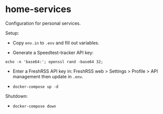 # home-services

Configuration for personal services.

Setup:

- Copy `env.in` to `.env` and fill out variables.

- Generate a Speedtest-tracker API key:
```
echo -n 'base64:'; openssl rand -base64 32;
```

- Enter a FreshRSS API key in: FreshRSS web > Settings > Profile >
  API management then update in `.env`.

- `docker-compose up -d`

Shutdown:

- `docker-compose down`
